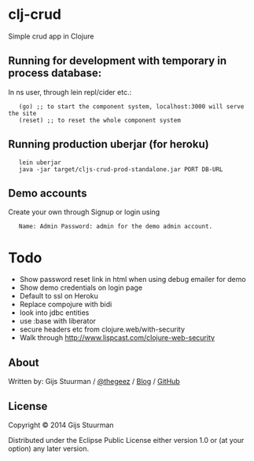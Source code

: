 # clj-crud

Simple crud app in Clojure

## Running for development with temporary in process database:
In ns user, through lein repl/cider etc.:
```
   (go) ;; to start the component system, localhost:3000 will serve the site
   (reset) ;; to reset the whole component system
```

## Running production uberjar (for heroku)
```
   lein uberjar
   java -jar target/cljs-crud-prod-standalone.jar PORT DB-URL
```

## Demo accounts
Create your own through Signup or login using 
```
   Name: Admin Password: admin for the demo admin account.
```

# Todo
- Show password reset link in html when using debug emailer for demo
- Show demo credentials on login page
- Default to ssl on Heroku
- Replace compojure with bidi
- look into jdbc entities
- use :base with liberator
- secure headers etc from clojure.web/with-security
- Walk through http://www.lispcast.com/clojure-web-security

## About

Written by:
Gijs Stuurman / [@thegeez][twt] / [Blog][blog] / [GitHub][github]

[twt]: http://twitter.com/thegeez
[blog]: http://thegeez.net
[github]: https://github.com/thegeez

## License

Copyright © 2014 Gijs Stuurman

Distributed under the Eclipse Public License either version 1.0 or (at
your option) any later version.
